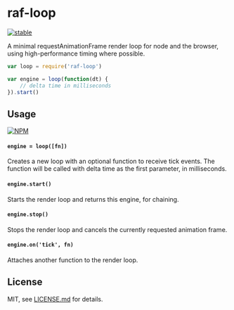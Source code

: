 # raf-loop

[![stable](http://badges.github.io/stability-badges/dist/stable.svg)](http://github.com/badges/stability-badges)

A minimal requestAnimationFrame render loop for node and the browser, using high-performance timing where possible.

```js
var loop = require('raf-loop')

var engine = loop(function(dt) {
    // delta time in milliseconds 
}).start()
```

## Usage

[![NPM](https://nodei.co/npm/raf-loop.png)](https://nodei.co/npm/raf-loop/)

#### `engine = loop([fn])`

Creates a new loop with an optional function to receive tick events. The function will be called with delta time as the first parameter, in milliseconds.

#### `engine.start()`

Starts the render loop and returns this engine, for chaining.

#### `engine.stop()`

Stops the render loop and cancels the currently requested animation frame.

#### `engine.on('tick', fn)`

Attaches another function to the render loop.

## License

MIT, see [LICENSE.md](http://github.com/mattdesl/raf-loop/blob/master/LICENSE.md) for details.
